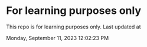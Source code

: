 # For learning purposes only
This repo is for learning purposes only.
Last updated at

Monday, September 11, 2023 12:02:23 PM


